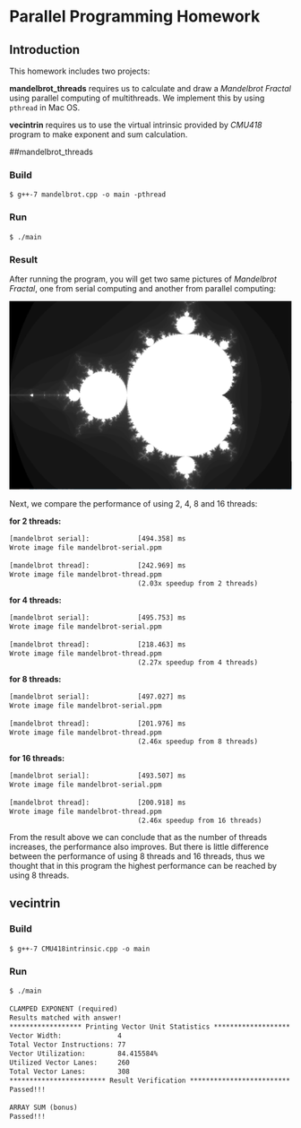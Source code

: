 # Parallel Programming Homework

## Introduction

This homework includes two projects:

**mandelbrot_threads** requires us to calculate and draw a *Mandelbrot Fractal* using parallel computing of multithreads. We implement this by using `pthread` in Mac OS.

**vecintrin** requires us to use the virtual intrinsic provided by *CMU418* program to make exponent and sum calculation.

##mandelbrot_threads

### Build

```shell
$ g++-7 mandelbrot.cpp -o main -pthread
```

### Run

```shell
$ ./main
```

### Result

After running the program, you will get two same pictures of *Mandelbrot Fractal*, one from serial computing and another from parallel computing:

![result](prog1_mandelbrot_threads/result_images/result.png)

Next, we compare the performance of using 2, 4, 8 and 16 threads:

**for 2 threads:**

```shell
[mandelbrot serial]:            [494.358] ms
Wrote image file mandelbrot-serial.ppm

[mandelbrot thread]:            [242.969] ms
Wrote image file mandelbrot-thread.ppm
                                (2.03x speedup from 2 threads)
```

**for 4 threads:**

```
[mandelbrot serial]:            [495.753] ms
Wrote image file mandelbrot-serial.ppm

[mandelbrot thread]:            [218.463] ms
Wrote image file mandelbrot-thread.ppm
                                (2.27x speedup from 4 threads)
```

**for 8 threads:**

```
[mandelbrot serial]:            [497.027] ms
Wrote image file mandelbrot-serial.ppm

[mandelbrot thread]:            [201.976] ms
Wrote image file mandelbrot-thread.ppm
                                (2.46x speedup from 8 threads)
```

**for 16 threads:**

```
[mandelbrot serial]:            [493.507] ms
Wrote image file mandelbrot-serial.ppm

[mandelbrot thread]:            [200.918] ms
Wrote image file mandelbrot-thread.ppm
                                (2.46x speedup from 16 threads)
```

From the result above we can conclude that as the number of threads increases, the performance also improves. But there is little difference between the performance of using 8 threads and 16 threads, thus we thought that in this program the highest performance can be reached by using 8 threads.

## vecintrin

### Build

```shell
$ g++-7 CMU418intrinsic.cpp -o main
```

### Run

```shell
$ ./main

CLAMPED EXPONENT (required)
Results matched with answer!
****************** Printing Vector Unit Statistics *******************
Vector Width:              4
Total Vector Instructions: 77
Vector Utilization:        84.415584%
Utilized Vector Lanes:     260
Total Vector Lanes:        308
************************ Result Verification *************************
Passed!!!

ARRAY SUM (bonus)
Passed!!!
```